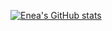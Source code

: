 [![Enea's GitHub stats](https://github-readme-stats.vercel.app/api?username=eneamuskaj)](https://github.com/anuraghazra/github-readme-stats)


<!--
**eneamuskaj/eneamuskaj** is a ✨ _special_ ✨ repository because its `README.md` (this file) appears on your GitHub profile.

Here are some ideas to get you started:

- 🔭 I’m currently working on ...
- 🌱 I’m currently learning ...
- 👯 I’m looking to collaborate on ...
- 🤔 I’m looking for help with ...
- 💬 Ask me about ...
- 📫 How to reach me: ...
- 😄 Pronouns: ...
- ⚡ Fun fact: ...
-->
